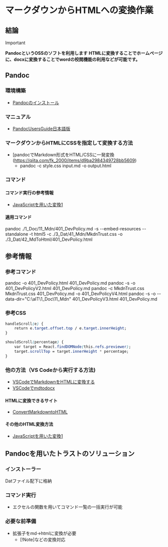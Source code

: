 # マークダウンからHTMLへの変換作業

## 結論

> [!IMPORTANT]  
> **PandocというOSSのソフトを利用します**
> **HTMLに変換することでホームページに、docxに変換することでwordの校閲機能の利用などが可能です。**

## Pandoc

### 環境構築

- [Pandocのインストール](https://docs.zettlr.com/ja/installing-pandoc/)

### マニュアル

- [PandocUsersGuide日本語版](https://pandoc-doc-ja.readthedocs.io/ja/latest/users-guide.html)

### マークダウンからHTMLにCSSを指定して変換する方法

- [pandocでMarkdown形式をHTML/CSSに一発変換(https://qiita.com/fk_2000/items/d9ba2984349728bb5609)
  - pandoc -c style.css input.md -o output.html

### コマンド

#### コマンド実行の参考情報

- [JavaScriptを用いた変換1](https://jsprimer.net/use-case/nodecli/md-to-html/)

#### 適用コマンド

pandoc ./1_Doc/11_Mdn/401_DevPolicy.md -s --embed-resources --standalone  -t html5 -c ./3_Dat/41_Mdn/MkdnTrust.css -o ./3_Dat/42_MdToHtml/401_DevPolicy.html

## 参考情報

### 参考コマンド

pandoc -o 401_DevPolicy.html 401_DevPolicy.md
pandoc -s -o 401_DevPolicyV2.html 401_DevPolicy.md
pandoc -c MkdnTrust.css MkdnTrust.css 401_DevPolicy.md -o 401_DevPolicyV4.html
pandoc -s -o --data-dir="C:\aIT\1_Doc\11_Mdn" 401_DevPolicyV3.html 401_DevPolicy.md

### 参考CSS

```css
handleScroll(e) {
    return e.target.offset.top / e.target.innerHeight;
}

shouldScroll(percentage) {
    var target = React.findDOMNode(this.refs.previewer);
    target.scrollTop = target.innerHeight * percentage;
}
```

### 他の方法（VS Codeから実行する方法)

- [VSCodeでMarkdownをHTMLに変換する](https://qiita.com/youichi_io/items/cee2401a26e742fb447a)
- [VSCodeでmdtodocx](https://it-afi.com/vscode/vscode%E3%81%A7md-to-docx-%EF%BC%88markdown%E3%82%92word%E3%81%B8%E5%A4%89%E6%8F%9B%EF%BC%89%E3%81%99%E3%82%8B%E3%81%AB%E3%81%AFpandoc%E3%83%97%E3%83%A9%E3%82%B0%E3%82%A4%E3%83%B3%E3%82%84/)

#### HTMLに変換できるサイト

- [ConvertMarkdowntoHTML](https://markdowntohtml.com/)

#### その他のHTML変換方法

- [JavaScriptを用いた変換1](https://jsprimer.net/use-case/nodecli/md-to-html/)

## Pandocを用いたトラストのソリューション

### インストーラー

Datファイル配下に格納

### コマンド実行

- エクセルの関数を用いてコマンド一覧の一括実行が可能

### 必要な前準備

- 拡張子をmd→htmlに変換が必要
  - [!Note]などの変換対応
